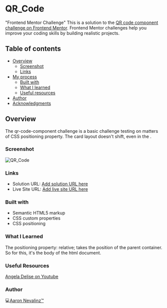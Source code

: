 # QR_Code
"Frontend Mentor Challenge"
This is a solution to the [QR code component challenge on Frontend Mentor](https://www.frontendmentor.io/challenges/qr-code-component-iux_sIO_H). Frontend Mentor challenges help you improve your coding skills by building realistic projects. 

## Table of contents

- [Overview](#overview)
  - [Screenshot](#screenshot)
  - [Links](#links)
- [My process](#my-process)
  - [Built with](#built-with)
  - [What I learned](#what-i-learned)
  - [Useful resources](#useful-resources)
- [Author](#author)
- [Acknowledgments](#acknowledgments)

## Overview
The qr-code-component challenge is a basic challenge testing on matters of CSS positioning property.
The card layout doesn't shift, even in the .

### Screenshot
![QR_Code](https://github.com/AaronNevalinz/QR_Code/assets/76948733/010d95c4-0a50-4bae-9464-25b847cd646e)


### Links

- Solution URL: [Add solution URL here](https://your-solution-url.com)
- Live Site URL: [Add live site URL here](https://aaronnevalinz.github.io/QR_Code/)

### Built with

- Semantic HTML5 markup
- CSS custom properties
- CSS positioning
 
### What I Learned

The positioning property: relative; takes the position of the parent container. So for this, it's the body of the html document.

### Useful Resources

[Angela Delise on Youtube](https://www.youtube.com/@angeladesign737)

### Author

💻[Aaron Nevalinz™️](https://twitter.com/AaronNevalinz)
  

